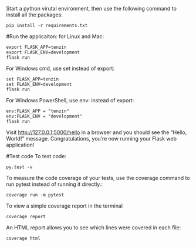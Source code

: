 Start a python virutal environment, then use the following command to install all the packages:
```
pip install -r requirements.txt
```

#Run the applicaiton:
for Linux and Mac:
```
export FLASK_APP=tenzin
export FLASK_ENV=development
flask run
```
For Windows cmd, use set instead of export:
```
set FLASK_APP=tenzin
set FLASK_ENV=development
flask run
```
For Windows PowerShell, use env: instead of export:
```
env:FLASK_APP = "tenzin"
env:FLASK_ENV = "development"
flask run
```

Visit http://127.0.0.1:5000/hello in a browser and you should see the “Hello, World!” message. Congratulations, you’re now running your Flask web application!

#Test code
To test code:
```
py.test -v
```
To measure the code coverage of your tests, use the coverage command to run pytest instead of running it directly.:
```
coverage run -m pytest
```
To view a simple coverage report in the terminal
```
coverage report
```
An HTML report allows you to see which lines were covered in each file:
```
coverage html
```

